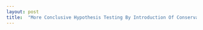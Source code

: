 ```yaml
---
layout: post
title:  "More Conclusive Hypothesis Testing By Introduction Of Conservative Precision Is The Goal "
---
```


# 